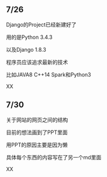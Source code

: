 7/26
-------------------------------------------

Django的Project已经新建好了

用的是Python 3.4.3

以及Django 1.8.3

程序员应该追求最新的技术

比如JAVA8 C++14 Spark和Python3

XX

7/30
-------------------------------------------

关于网站的网页之间的结构

目前的想法画到了PPT里面

用PPT的原因主要是因为懒

具体每个东西的内容写在了另一个md里面

XX
